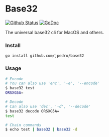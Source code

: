 # Base32
[![Github Status](https://github.com/jpedro/base32/workflows/test/badge.svg)](https://github.com/jpedro/base32/actions)
[![GoDoc](https://godoc.org/github.com/jpedro/base32?status.svg)](https://godoc.org/github.com/jpedro/base32)

The universal base32 cli for MacOS and others.


### Install

```
go install github.com/jpedro/base32
```


### Usage

```bash
# Encode
# You can also use 'enc', '-e', '--encode'
$ base32 test
ORSXG5A=

# Decode
# Can also use 'dec', '-d', '--decode'
$ base32 decode ORSXG5A=
test

# Chain commands
$ echo test | base32 | base32 -d
